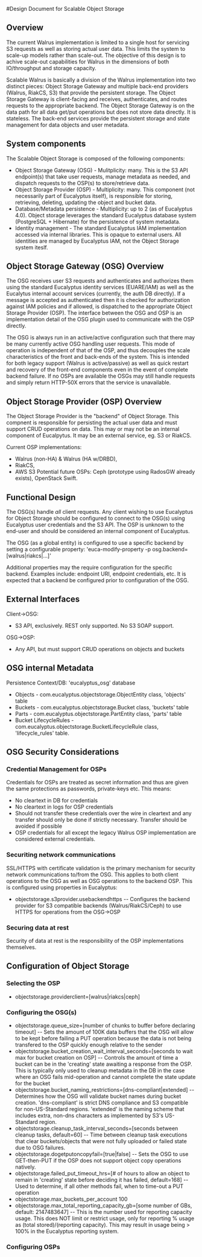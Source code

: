 #Design Document for Scalable Object Storage

## Overview
The current Walrus implementation is limited to a single host for servicing S3 requests as well as storing actual user data. This limits the system to scale-up models rather than scale-out. The objective of this design is to achive scale-out capabilities for Walrus in the dimensions of both IO/throughput and storage capacity.

Scalable Walrus is basically a division of the Walrus implementation into two distinct pieces: Object Storage Gateway and multiple back-end providers (Walrus, RiakCS, S3) that provide the persistent storage. The Object Storage Gateway is client-facing and receives, authenticates, and routes requests to the appropriate backend. The Object Storage Gateway is on the data path for all data get/put operations but does not store data directly. It is stateless. The back-end services provide the persistent storage and state management for data objects and user metadata.

## System components
The Scalable Object Storage is composed of the following components:
* Object Storage Gateway (OSG) - Mulitplicity: many. This is the S3 API endpoint(s) that take user requests, manage metadata as needed, and dispatch requests to the OSP(s) to store/retrieve data.
* Object Storage Provider (OSP) - Multiplicity: many. This component (not necessarily part of Eucalyptus itself), is responsible for storing, retrieving, deleting, updating the object and bucket data.
* Database/Metadata persistence - Multiplicity: up to 2 (as of Eucalyptus 4.0). Object storage leverages the standard Eucalyptus database system (PostgreSQL + Hibernate) for the persistence of system metadata.
* Identity management - The standard Eucalyptus IAM implementation accessed via internal libraries. This is opaque to external users. All identities are managed by Eucalyptus IAM, not the Object Storage system iteslf.

## Object Storage Gateway (OSG) Overview
The OSG receives user S3 requests and authenticates and authorizes them using the standard Eucalyptus identity services (EUARE/IAM) as well as the Eucalytus internal account services (currently, the auth DB directly). If a message is accepted as authenticated then it is checked for authorization against IAM policies and if allowed, is dispatched to the appropriate Object Storage Provider (OSP). The interface between the OSG and OSP is an implementation detail of the OSG plugin used to communicate with the OSP directly.

The OSG is always run in an active/active configuration such that there may be many currently active OSG handling user requests. This mode of operation is independent of that of the OSP, and thus decouples the scale characteristics of the front and back-ends of the system. This is intended for both legacy support (Walrus is active/passive) as well as quick restart and recovery of the front-end components even in the event of complete backend failure. If no OSPs are available the OSGs may still handle requests and simply return HTTP-50X errors that the service is unavailable.

## Object Storage Provider (OSP) Overview
The Object Storage Provider is the "backend" of Object Storage. This compnent is responsible for persisting the actual user data and must support CRUD operations on data. This may or may not be an internal component of Eucalpytus. It may be an external service, eg. S3 or RiakCS. 

Current OSP implementations: 
* Walrus (non-HA) & Walrus (HA w/DRBD), 
* RiakCS, 
* AWS S3
Potential future OSPs: Ceph (prototype using RadosGW already exists), OpenStack Swift.

## Functional Design
The OSG(s) handle *all* client requests. Any client wishing to use Eucalyptus for Object Storage should be configured to connect to the OSG(s) using Eucalyptus user credentials and the S3 API. The OSP is unknown to the end-user and should be considered an internal component of Eucalyptus.

The OSG (as a global entity) is configured to use a specific backend by setting a configurable property: 'euca-modify-property -p osg.backend=[walrus|riakcs|...]'

Additional properties may the require configuration for the specific backend. Examples include: endpoint URI, endpoint credentials, etc. It is expected that a backend be configured prior to configuration of the OSG.


## External Interfaces
Client->OSG:
* S3 API, exclusively. REST only supported. No S3 SOAP support.

OSG->OSP:
* Any API, but must support CRUD operations on objects and buckets

## OSG internal Metadata
Persistence Context/DB: 'eucalyptus_osg' database
* Objects - com.eucalyptus.objectstorage.ObjectEntity class, 'objects' table
* Buckets - com.eucalyptus.objectstorage.Bucket class, 'buckets' table
* Parts - com.eucalyptus.objectstorage.PartEntity class, 'parts' table
* Bucket LifecycleRules - com.eucalyptus.objectstorage.BucketLifecycleRule class, 'lifecycle_rules' table.


## OSG Security Considerations
### Credential Management for OSPs
Credentials for OSPs are treated as secret information and thus are given the same protections as passwords, private-keys etc. This means:
* No cleartext in DB for credentials
* No cleartext in logs for OSP credentials
* Should not transfer these credentials over the wire in cleartext and any transfer should only be done if strictly necessary. Transfer should be avoided if possible
* OSP credentials for all except the legacy Walrus OSP implementation are considered external credentials.

### Securiting network communications
SSL/HTTPS with certificate validation is the primary mechanism for security network communications to/from the OSG. This applies to both client operations to the OSG as well as OSG operations to the backend OSP.
This is configured using properties in Eucalyptus:
* objectstorage.s3provider.usebackendhttps -- Configures the backend provider for S3 compatible backends (Walrus/RiakCS/Ceph) to use HTTPS for operations from the OSG->OSP

### Securing data at rest
Security of data at rest is the responsibility of the OSP implementations themselves.

## Configuration of Object Storage
### Selecting the OSP
* objectstorage.providerclient=[walrus|riakcs|ceph]

### Configuring the OSG(s)
* objectstorage.queue_size=[number of chunks to buffer before declaring timeout] -- Sets the amount of 100K data buffers that the OSG will allow to be kept before failing a PUT operation because the data is not being transfered to the OSP quickly enough relative to the sender
* objectstorage.bucket_creation_wait_interval_seconds=[seconds to wait max for bucket creation on OSP] -- Controls the amount of time a bucket can be in the 'creating' state awaiting a response from the OSP. This is typically only used to cleanup metadata in the DB in the case where an OSG fails mid-operation and cannot complete the state update for the bucket
* objectstorage.bucket_naming_restrictions=[dns-compliant|extended] -- Determines how the OSG will validate bucket names during bucket creation. 'dns-compliant' is strict DNS compliance and S3 compatible for non-US-Standard regions. 'extended' is the naming scheme that includes extra, non-dns characters as implemented by S3's US-Standard region.
* objectstorage.cleanup_task_interval_seconds=[seconds between cleanup tasks, default=60] -- Time between cleanup task executions that clear buckets/objects that were not fully uploaded or failed state due to OSG failures.
* objectstorage.dogetputoncopyfail=[true|false] -- Sets the OSG to use GET-then-PUT if the OSP does not support object copy operations natively.
* objectstorage.failed_put_timeout_hrs=[# of hours to allow an object to remain in 'creating' state before deciding it has failed, default=168] -- Used to determine, if all other methods fail, when to time-out a PUT operation
* objectstorage.max_buckets_per_account	100
* objectstorage.max_total_reporting_capacity_gb=[some number of GBs, default: 2147483647] -- This is the number used for reporting capacity usage. This does NOT limit or restrict usage, only for reporting % usage as (total stored)/(reporting capacity). This may result in usage being > 100% in the Eucalyptus reporting system.


### Configuring OSPs


